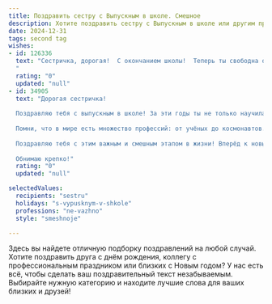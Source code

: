 ```yaml
---
title: Поздравить сестру с Выпускным в школе. Смешное
description: Хотите поздравить сестру с Выпускным в школе или другим праздником? Наш ИИ создаст незабываемое поздравление, а вы обязательно выделитесь среди других.  
date: 2024-12-31
tags: second tag
wishes:
- id: 126336
  text: "Сестричка, дорогая!  С окончанием школы!  Теперь ты свободна от контрольных, уроков и бесконечных объяснений, почему ты опять в пятёрках по математике!  Пусть твоя жизнь будет ярче, чем твой самый крутой выпускной наряд (даже если он был неоново-розовым!), а будущее –  веселее, чем  наши совместные походы в магазин за новыми туфлями!  Поздравляю!
  "
  rating: "0"
  updated: "null"
- id: 34905
  text: "Дорогая сестричка!
  
  Поздравляю тебя с выпускным в школе! За эти годы ты не только научилась решать задачи, но и разгадывать загадки, например, почему домашка всегда бывает неожиданно сложной! Теперь ты — выпускница, и, как настоящая звезда, готова покорять новый горизонт.
  
  Помни, что в мире есть множество профессий: от учёных до космонавтов. Так что не стой на месте — выбирай любую, где не нужно мыть посуду! Желаю тебе успешных экзаменов и незабываемых впечатлений. А главное — не забывай, чем выше поднимаешься, тем меньше людей остаётся на твоём уровне. Так что будь готова к встрече с орлами!
  
  Поздравляю тебя с этим важным и смешным этапом в жизни! Вперёд к новым свершениям и не теряй чувства юмора — оно поможет не раз!
  
  Обнимаю крепко!"
  rating: "0"
  updated: "null"

selectedValues:
  recipients: "sestru"
  holidays: "s-vypusknym-v-shkole"
  professions: "ne-vazhno"
  style: "smeshnoje"

---
```


Здесь вы найдете отличную подборку поздравлений на любой случай.
Хотите поздравить друга с днём рождения, коллегу с профессиональным праздником или близких с Новым годом? У нас есть всё, чтобы сделать ваш поздравительный текст незабываемым. Выбирайте нужную категорию и находите лучшие слова для ваших близких и друзей!
